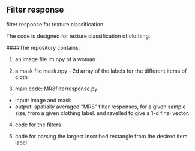 
## Filter response
filter response for texture classification


The code is designed for texture classification of clothing.

####The repository contains:

1. an image file im.npy of a woman

2. a mask file mask.npy - 2d array of the labels for the different items of cloth

3. main code: MR8filterresponse.py
 - input: image and mask
 - output: spatially averaged "MR8" filter responses, for a given sample size, from a given clothing label.
          and ravelled to give a 1-d final vector.

4. code for the filters

5. code for parsing the largest inscribed rectangle from the desired item label


